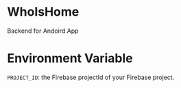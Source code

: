 # WhoIsHome
Backend for Andoird App

# Environment Variable

`PROJECT_ID`: the Firebase projectId of your Firebase project.
